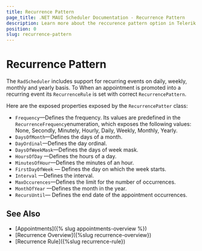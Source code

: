 ```yaml
---
title: Recurrence Pattern
page_title: .NET MAUI Scheduler Documentation - Recurrence Pattern 
description: Learn more about the reccurence pattern option in Telerik UI for .NET MAUI Scheduler control.
position: 0
slug: recurrence-pattern
---
```


# Recurrence Pattern

The `RadScheduler` includes support for recurring events on daily, weekly, monthly and yearly basis. To When an appointment is promoted into a recurring event its `RecurrenceRule` is set with correct `RecurrencePattern`.

Here are the exposed properties exposed by the `RecurrencePatter` class:

* `Frequency`&mdash;Defines the frequency. Its values are predefined in the `RecurrenceFrequency`enumeration, which exposes the following values: None, Secondly, Minutely, Hourly, Daily, Weekly, Monthly, Yearly. 
* `DaysOfMonth`&mdash;Defines the days of a month.
* `DayOrdinal`&mdash;Defines the day ordinal.
* `DaysOfWeekMask`&mdash;Defines the days of week mask.
* `HoursOfDay` &mdash;Defines the hours of a day.
*  `MinutesOfHour`&mdash;Defines the minutes of an hour. 
* `FirstDayOfWeek` &mdash; Defines the day on which the week starts.
* `Interval` &mdash;Defines the interval.
* `MaxOccurences`&mdash;Defines the limit for the number of occurrences.
* `MonthOfYear` &mdash;Defines the month in the year.
* `RecursUntil`&mdash; Defines the end date of the appointment occurrences.

## See Also

- [Appointments]({% slug appointments-overview %})
- [Recurrence Overview]({%slug recurrence-overview})
- [Recurrence Rule]({%slug recurrence-rule})